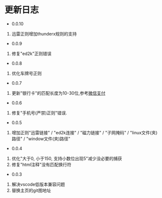 # 更新日志
- 0.0.10
1. 迅雷正则增加thunderx规则的支持

- 0.0.9
1. 修复"ed2k"正则错误

- 0.0.8
1. 优化车牌号正则

- 0.0.7
1. 更新"银行卡"的匹配长度为10-30位,参考[微信支付](https://pay.weixin.qq.com/wiki/doc/api/xiaowei.php?chapter=22_1)

- 0.0.6
1. 修复"手机号(严禁)正则"错误.

- 0.0.5
1. 增加正则"迅雷链接" / "ed2k连接" / "磁力链接" / "子网掩码" / "linux文件(夹)路径" / "window文件(夹)路径"


- 0.0.4
1. 优化"大于0, 小于150, 支持小数位出现5"减少没必要的捕获
2. 修复"html注释"没有匹配换行符

- 0.0.3

1. 解决vscode低版本兼容问题
2. 替换主页的git图地址